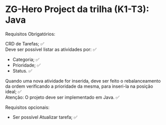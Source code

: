 # ZG-Hero Project da trilha (K1-T3): Java

Requisitos Obrigatórios:

CRD de Tarefas; ✅<br>
Deve ser possível listar as atividades por: ✅<br>
* Categoria; ✅<br>
* Prioridade; ✅<br>
* Status. ✅

Quando uma nova atividade for inserida, deve ser feito o rebalanceamento da ordem verificando a prioridade da mesma, para inseri-la na posição ideal; ✅<br>
Atenção: O projeto deve ser implementado em Java. ✅


Requisitos opcionais: 

* Ser possível Atualizar tarefa; ✅

